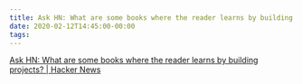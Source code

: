 ```yaml
---
title: Ask HN: What are some books where the reader learns by building projects? | Hacker News
date: 2020-02-12T14:45:00-00:00
tags:
---
```


[Ask HN: What are some books where the reader learns by building projects? | Hacker News](https://news.ycombinator.com/item?id=22299180)
